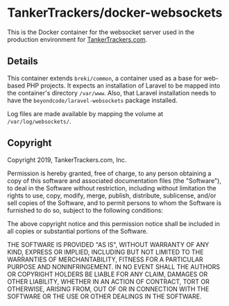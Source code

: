 # TankerTrackers/docker-websockets

This is the Docker container for the websocket server used in the production environment for [TankerTrackers.com](https://tankertrackers.com).

## Details

This container extends `breki/common`, a container used as a base for web-based PHP projects. It expects an installation of Laravel to be mapped into the container's directory `/var/www`. Also, that Laravel installation needs to have the `beyondcode/laravel-websockets` package installed.

Log files are made available by mapping the volume at `/var/log/websockets/`.

## Copyright

Copyright 2019, TankerTrackers.com, Inc.

Permission is hereby granted, free of charge, to any person obtaining a copy of this software and associated documentation files (the "Software"), to deal in the Software without restriction, including without limitation the rights to use, copy, modify, merge, publish, distribute, sublicense, and/or sell copies of the Software, and to permit persons to whom the Software is furnished to do so, subject to the following conditions:

The above copyright notice and this permission notice shall be included in all copies or substantial portions of the Software.

THE SOFTWARE IS PROVIDED "AS IS", WITHOUT WARRANTY OF ANY KIND, EXPRESS OR IMPLIED, INCLUDING BUT NOT LIMITED TO THE WARRANTIES OF MERCHANTABILITY, FITNESS FOR A PARTICULAR PURPOSE AND NONINFRINGEMENT. IN NO EVENT SHALL THE AUTHORS OR COPYRIGHT HOLDERS BE LIABLE FOR ANY CLAIM, DAMAGES OR OTHER LIABILITY, WHETHER IN AN ACTION OF CONTRACT, TORT OR OTHERWISE, ARISING FROM, OUT OF OR IN CONNECTION WITH THE SOFTWARE OR THE USE OR OTHER DEALINGS IN THE SOFTWARE.